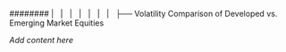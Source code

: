 ######## |   |   |   |   |   |   |   ├── Volatility Comparison of Developed vs. Emerging Market Equities

*Add content here*